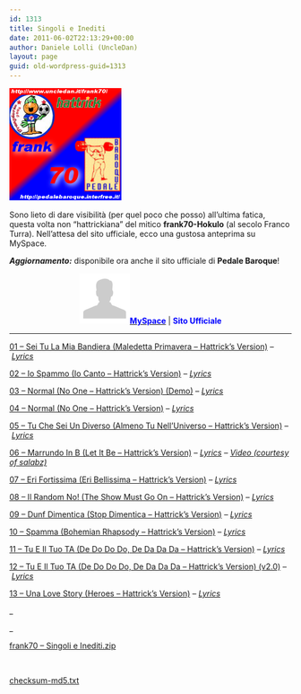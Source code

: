 ```yaml
---
id: 1313
title: Singoli e Inediti
date: 2011-06-02T22:13:29+00:00
author: Daniele Lolli (UncleDan)
layout: page
guid: old-wordpress-guid=1313
---
```

<img class="aligncenter" style="width: 200px; height: 200px;" src="/files/frank70/Singoli e Inediti/banner.png" alt="banner" />

Sono lieto di dare visibilità (per quel poco che posso) all&#8217;ultima fatica, questa volta non &#8220;hattrickiana&#8221; del mitico **frank70-Hokulo** (al secolo Franco Turra). Nell&#8217;attesa del sito ufficiale, ecco una gustosa anteprima su MySpace.

**_Aggiornamento:_** disponibile ora anche il sito ufficiale di **Pedale Baroque**!

<p style="text-align: center;">
  <img class="aligncenter" src="/frank70-hattrick-music/m_55eeff5e88128cbfd0e2d46fac681838.png" alt="" /><a title="Pedale Baroque - Balumba Tombo Reloaded - MySpace" href="http://www.myspace.com/pedalebaroque" target="_blank"><strong><span style="color: #0000ff;">MySpace</span></strong></a> | <strong><span style="color: #0000ff;">Sito Ufficiale</span></strong>
</p>

 ****
  
<a href="/files/frank70/Singoli e Inediti/01 - Sei Tu La Mia Bandiera (Maledetta Primavera - Hattrick's Version).mp3" target="_blank">01 &#8211; Sei Tu La Mia Bandiera (Maledetta Primavera &#8211; Hattrick&#8217;s Version)</a> &#8211; _<a href="/files/frank70/Singoli e Inediti/01 - Sei Tu La Mia Bandiera (Maledetta Primavera - Hattrick's Version).html" target="_blank">Lyrics</a>_

<a href="/files/frank70/Singoli e Inediti/02 - Io Spammo (Io Canto - Hattrick's Version).mp3" target="_blank">02 &#8211; Io Spammo (Io Canto &#8211; Hattrick&#8217;s Version)</a> &#8211; _<a href="/files/frank70/Singoli e Inediti/02 - Io Spammo (Io Canto - Hattrick's Version).html" target="_blank">Lyrics</a>_

<a href="/files/frank70/Singoli e Inediti/03 - Normal (No One - Hattrick's Version) (Demo).mp3" target="_blank">03 &#8211; Normal (No One &#8211; Hattrick&#8217;s Version) (Demo)</a> &#8211; _<a href="/files/frank70/Singoli e Inediti/03 - Normal (No One - Hattrick's Version) (Demo).html" target="_blank">Lyrics</a>_

<a href="/files/frank70/Singoli e Inediti/04 - Normal (No One - Hattrick's Version).mp3" target="_blank">04 &#8211; Normal (No One &#8211; Hattrick&#8217;s Version)</a> &#8211; _<a href="/files/frank70/Singoli e Inediti/04 - Normal (No One - Hattrick's Version).html" target="_blank">Lyrics</a>_

<a href="/files/frank70/Singoli e Inediti/05 - Tu Che Sei Un Diverso (Almeno Tu Nell'Universo - Hattrick's Version).mp3" target="_blank">05 &#8211; Tu Che Sei Un Diverso (Almeno Tu Nell&#8217;Universo &#8211; Hattrick&#8217;s Version)</a> &#8211; _<a href="/files/frank70/Singoli e Inediti/05 - Tu Che Sei Un Diverso (Almeno Tu Nell'Universo - Hattrick's Version).html" target="_blank">Lyrics</a>_

<a href="/files/frank70/Singoli e Inediti/06 - Marrundo In B (Let It Be - Hattrick's Version).mp3" target="_blank">06 &#8211; Marrundo In B (Let It Be &#8211; Hattrick&#8217;s Version)</a> &#8211; _<a href="/files/frank70/Singoli e Inediti/06 - Marrundo In B (Let It Be - Hattrick's Version).html" target="_blank">Lyrics</a> &#8211; <a title="Marrundo in B - Video" href="http://www.youtube.com/watch?v=lAYE0Vp7kBY" target="_blank">Video (courtesy of salabz)</a>_

<a href="/files/frank70/Singoli e Inediti/07 - Eri Fortissima (Eri Bellissima - Hattrick's Version).mp3" target="_blank">07 &#8211; Eri Fortissima (Eri Bellissima &#8211; Hattrick&#8217;s Version)</a> &#8211; _<a href="/files/frank70/Singoli e Inediti/07 - Eri Fortissima (Eri Bellissima - Hattrick's Version).html" target="_blank">Lyrics</a>_

<a href="/files/frank70/Singoli e Inediti/08 - Il Random No! (The Show Must Go On - Hattrick's Version).mp3" target="_blank">08 &#8211; Il Random No! (The Show Must Go On &#8211; Hattrick&#8217;s Version)</a> &#8211; _<a href="/files/frank70/Singoli e Inediti/08 - Il Random No! (The Show Must Go On - Hattrick's Version).html" target="_blank">Lyrics</a>_

<a href="/files/frank70/Singoli e Inediti/09 - Dunf Dimentica (Stop Dimentica - Hattrick's Version).mp3" target="_blank">09 &#8211; Dunf Dimentica (Stop Dimentica &#8211; Hattrick&#8217;s Version)</a> &#8211; _<a href="/files/frank70/Singoli e Inediti/09 - Dunf Dimentica (Stop Dimentica - Hattrick's Version).html" target="_blank">Lyrics</a>_

<a href="/files/frank70/Singoli e Inediti/10 - Spamma (Bohemian Rhapsody - Hattrick's Version).mp3" target="_blank">10 &#8211; Spamma (Bohemian Rhapsody &#8211; Hattrick&#8217;s Version)</a> &#8211; _<a href="/files/frank70/Singoli e Inediti/10 - Spamma (Bohemian Rhapsody - Hattrick's Version).html" target="_blank">Lyrics</a>_

<a href="/files/frank70/Singoli e Inediti/11 - Tu E Il Tuo TA (De Do Do Do, De Da Da Da - Hattrick's Version).mp3" target="_blank">11 &#8211; Tu E Il Tuo TA (De Do Do Do, De Da Da Da &#8211; Hattrick&#8217;s Version)</a> &#8211; _<a href="/files/frank70/Singoli e Inediti/11 - Tu E Il Tuo TA (De Do Do Do, De Da Da Da - Hattrick's Version).html" target="_blank">Lyrics</a>_

<a href="/files/frank70/Singoli e Inediti/12 - Tu E Il Tuo TA (De Do Do Do, De Da Da Da - Hattrick's Version) (v2.0).mp3" target="_blank">12 &#8211; Tu E Il Tuo TA (De Do Do Do, De Da Da Da &#8211; Hattrick&#8217;s Version) (v2.0)</a> &#8211; _<a href="/files/frank70/Singoli e Inediti/11 - Tu E Il Tuo TA (De Do Do Do, De Da Da Da - Hattrick's Version).html" target="_blank">Lyrics</a>_

<a href="/files/frank70/Singoli e Inediti/13 - Una Love Story (Heroes - Hattrick's Version).mp3" target="_blank">13 &#8211; Una Love Story (Heroes &#8211; Hattrick&#8217;s Version)</a> &#8211; _<a href="/files/frank70/Singoli e Inediti/13 - Una Love Story (Heroes - Hattrick's Version).html" target="_blank">Lyrics</a>_

_
  
_ 

<a href="/files/frank70/Singoli%20e%20Inediti/frank70%20-%20Singoli%20e%20Inediti.zip" target="_blank">frank70 &#8211; Singoli e Inediti.zip</a>

&nbsp;

<a href="/files/frank70/Singoli%20e%20Inediti/checksum-md5.txt" target="_blank">checksum-md5.txt</a>
